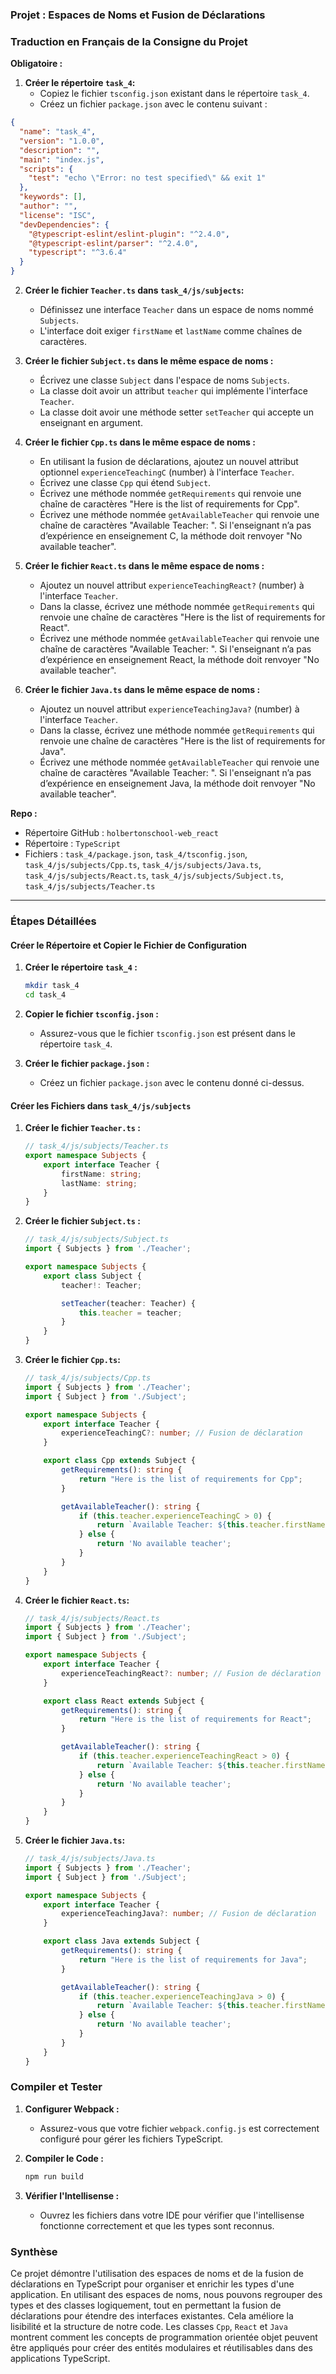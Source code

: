 ### Projet : Espaces de Noms et Fusion de Déclarations

### Traduction en Français de la Consigne du Projet

**Obligatoire :**

1. **Créer le répertoire `task_4`:**
   - Copiez le fichier `tsconfig.json` existant dans le répertoire `task_4`.
   - Créez un fichier `package.json` avec le contenu suivant :

```json
{
  "name": "task_4",
  "version": "1.0.0",
  "description": "",
  "main": "index.js",
  "scripts": {
    "test": "echo \"Error: no test specified\" && exit 1"
  },
  "keywords": [],
  "author": "",
  "license": "ISC",
  "devDependencies": {
    "@typescript-eslint/eslint-plugin": "^2.4.0",
    "@typescript-eslint/parser": "^2.4.0",
    "typescript": "^3.6.4"
  }
}
```

2. **Créer le fichier `Teacher.ts` dans `task_4/js/subjects`:**
   - Définissez une interface `Teacher` dans un espace de noms nommé `Subjects`.
   - L'interface doit exiger `firstName` et `lastName` comme chaînes de caractères.

3. **Créer le fichier `Subject.ts` dans le même espace de noms :**
   - Écrivez une classe `Subject` dans l'espace de noms `Subjects`.
   - La classe doit avoir un attribut `teacher` qui implémente l'interface `Teacher`.
   - La classe doit avoir une méthode setter `setTeacher` qui accepte un enseignant en argument.

4. **Créer le fichier `Cpp.ts` dans le même espace de noms :**
   - En utilisant la fusion de déclarations, ajoutez un nouvel attribut optionnel `experienceTeachingC` (number) à l'interface `Teacher`.
   - Écrivez une classe `Cpp` qui étend `Subject`.
   - Écrivez une méthode nommée `getRequirements` qui renvoie une chaîne de caractères "Here is the list of requirements for Cpp".
   - Écrivez une méthode nommée `getAvailableTeacher` qui renvoie une chaîne de caractères "Available Teacher: <first name of teacher>". Si l'enseignant n’a pas d’expérience en enseignement C, la méthode doit renvoyer "No available teacher".

5. **Créer le fichier `React.ts` dans le même espace de noms :**
   - Ajoutez un nouvel attribut `experienceTeachingReact?` (number) à l'interface `Teacher`.
   - Dans la classe, écrivez une méthode nommée `getRequirements` qui renvoie une chaîne de caractères "Here is the list of requirements for React".
   - Écrivez une méthode nommée `getAvailableTeacher` qui renvoie une chaîne de caractères "Available Teacher: <first name of teacher>". Si l'enseignant n’a pas d’expérience en enseignement React, la méthode doit renvoyer "No available teacher".

6. **Créer le fichier `Java.ts` dans le même espace de noms :**
   - Ajoutez un nouvel attribut `experienceTeachingJava?` (number) à l'interface `Teacher`.
   - Dans la classe, écrivez une méthode nommée `getRequirements` qui renvoie une chaîne de caractères "Here is the list of requirements for Java".
   - Écrivez une méthode nommée `getAvailableTeacher` qui renvoie une chaîne de caractères "Available Teacher: <first name of teacher>". Si l'enseignant n’a pas d’expérience en enseignement Java, la méthode doit renvoyer "No available teacher".

**Repo :**

- Répertoire GitHub : `holbertonschool-web_react`
- Répertoire : `TypeScript`
- Fichiers : `task_4/package.json`, `task_4/tsconfig.json`, `task_4/js/subjects/Cpp.ts`, `task_4/js/subjects/Java.ts`, `task_4/js/subjects/React.ts`, `task_4/js/subjects/Subject.ts`, `task_4/js/subjects/Teacher.ts`

---

### Étapes Détaillées

#### Créer le Répertoire et Copier le Fichier de Configuration

1. **Créer le répertoire `task_4` :**
   ```bash
   mkdir task_4
   cd task_4
   ```

2. **Copier le fichier `tsconfig.json` :**
   - Assurez-vous que le fichier `tsconfig.json` est présent dans le répertoire `task_4`.

3. **Créer le fichier `package.json` :**
   - Créez un fichier `package.json` avec le contenu donné ci-dessus.

#### Créer les Fichiers dans `task_4/js/subjects`

1. **Créer le fichier `Teacher.ts` :**
   ```typescript
   // task_4/js/subjects/Teacher.ts
   export namespace Subjects {
       export interface Teacher {
           firstName: string;
           lastName: string;
       }
   }
   ```

2. **Créer le fichier `Subject.ts` :**
   ```typescript
   // task_4/js/subjects/Subject.ts
   import { Subjects } from './Teacher';

   export namespace Subjects {
       export class Subject {
           teacher!: Teacher;

           setTeacher(teacher: Teacher) {
               this.teacher = teacher;
           }
       }
   }
   ```

3. **Créer le fichier `Cpp.ts`:**
   ```typescript
   // task_4/js/subjects/Cpp.ts
   import { Subjects } from './Teacher';
   import { Subject } from './Subject';

   export namespace Subjects {
       export interface Teacher {
           experienceTeachingC?: number; // Fusion de déclaration
       }

       export class Cpp extends Subject {
           getRequirements(): string {
               return "Here is the list of requirements for Cpp";
           }

           getAvailableTeacher(): string {
               if (this.teacher.experienceTeachingC > 0) {
                   return `Available Teacher: ${this.teacher.firstName}`;
               } else {
                   return 'No available teacher';
               }
           }
       }
   }
   ```

4. **Créer le fichier `React.ts`:**
   ```typescript
   // task_4/js/subjects/React.ts
   import { Subjects } from './Teacher';
   import { Subject } from './Subject';

   export namespace Subjects {
       export interface Teacher {
           experienceTeachingReact?: number; // Fusion de déclaration
       }

       export class React extends Subject {
           getRequirements(): string {
               return "Here is the list of requirements for React";
           }

           getAvailableTeacher(): string {
               if (this.teacher.experienceTeachingReact > 0) {
                   return `Available Teacher: ${this.teacher.firstName}`;
               } else {
                   return 'No available teacher';
               }
           }
       }
   }
   ```

5. **Créer le fichier `Java.ts`:**
   ```typescript
   // task_4/js/subjects/Java.ts
   import { Subjects } from './Teacher';
   import { Subject } from './Subject';

   export namespace Subjects {
       export interface Teacher {
           experienceTeachingJava?: number; // Fusion de déclaration
       }

       export class Java extends Subject {
           getRequirements(): string {
               return "Here is the list of requirements for Java";
           }

           getAvailableTeacher(): string {
               if (this.teacher.experienceTeachingJava > 0) {
                   return `Available Teacher: ${this.teacher.firstName}`;
               } else {
                   return 'No available teacher';
               }
           }
       }
   }
   ```

### Compiler et Tester

1. **Configurer Webpack :**
   - Assurez-vous que votre fichier `webpack.config.js` est correctement configuré pour gérer les fichiers TypeScript.

2. **Compiler le Code :**
   ```bash
   npm run build
   ```

3. **Vérifier l'Intellisense :**
   - Ouvrez les fichiers dans votre IDE pour vérifier que l'intellisense fonctionne correctement et que les types sont reconnus.

### Synthèse

Ce projet démontre l'utilisation des espaces de noms et de la fusion de déclarations en TypeScript pour organiser et enrichir les types d'une application. En utilisant des espaces de noms, nous pouvons regrouper des types et des classes logiquement, tout en permettant la fusion de déclarations pour étendre des interfaces existantes. Cela améliore la lisibilité et la structure de notre code. Les classes `Cpp`, `React` et `Java` montrent comment les concepts de programmation orientée objet peuvent être appliqués pour créer des entités modulaires et réutilisables dans des applications TypeScript.